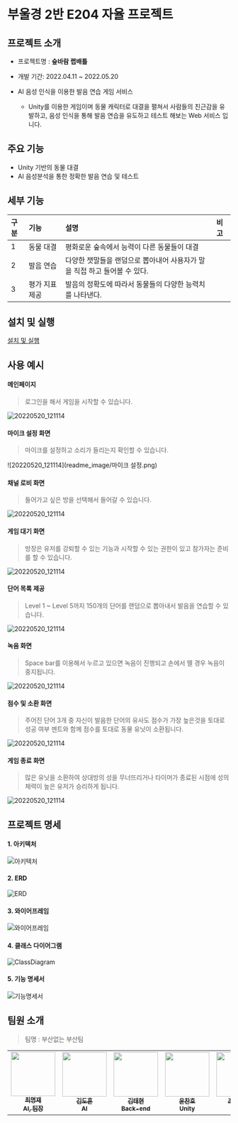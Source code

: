 # 부울경 2반 E204 자율 프로젝트



## 프로젝트 소개

- 프로젝트명 : **숲바람 랩배틀**
- 개발 기간: 2022.04.11 ~ 2022.05.20

- AI 음성 인식을 이용한 발음 연습 게임 서비스
  - Unity를 이용한 게임이며 동물 캐릭터로 대결을 펼쳐서 사람들의 친근감을 유발하고, 음성 인식을 통해 발음 연습을 유도하고 테스트 해보는 Web 서비스 입니다. 



## 주요 기능

- Unity 기반의 동물 대결
- AI 음성분석을 통한 정확한 발음 연습 및 테스트



## 세부 기능

| 구분 | 기능           | 설명                                                         | 비고 |
| :--- | :------------- | :----------------------------------------------------------- | :--- |
| 1    | 동물 대결      | 평화로운 숲속에서 능력이 다른 동물들이 대결                  |      |
| 2    | 발음 연습      | 다양한 잿말들을 랜덤으로 뽑아내어 사용자가 말을 직접 하고 들어볼 수 있다. |      |
| 3    | 평가 지표 제공 | 발음의 정확도에 따라서 동물들의 다양한 능력치를 나타낸다.    |      |



## 설치 및 실행
[설치 및 실행](https://lab.ssafy.com/s06-final/S06P31E204/-/tree/docs/exec)


## 사용 예시
#### 메인페이지

> 로그인을 해서 게임을 시작할 수 있습니다.

![20220520_121114](readme_image/메인페이지.png)

#### 마이크 설정 화면

>  마이크를 설정하고 소리가 들리는지 확인할 수 있습니다.

![20220520_121114](readme_image/마이크 설정.png)


#### 채널 로비 화면

> 들어가고 싶은 방을 선택해서 들어갈 수 있습니다.

![20220520_121114](readme_image/채널_로비.png)



#### 게임 대기 화면

> 방장은 유저를 강퇴할 수 있는 기능과 시작할 수 있는 권한이 있고 참가자는 준비를 할 수 있습니다.

![20220520_121114](readme_image/게임대기.png)



#### 단어 목록 제공

> Level 1 ~ Level 5까지 150개의 단어를 랜덤으로 뽑아내서 발음을 연습할 수 있습니다.

![20220520_121114](readme_image/단어목록.png)



#### 녹음 화면

> Space bar를 이용해서 누르고 있으면 녹음이 진행되고 손에서 뗄 경우 녹음이 중지됩니다.

![20220520_121114](readme_image/녹음화면.png)



#### 점수 및 소환 화면

> 주어진 단어 3개 중 자신이 발음한 단어의 유사도 점수가 가장 높은것을 토대로 성공 여부 멘트와 함께 점수를 토대로 동물 유닛이 소환됩니다.

![20220520_121114](readme_image/점수및소환.png)



#### 게임 종료 화면

> 많은 유닛을 소환하여 상대방의 성을 무너뜨리거나 타이머가 종료된 시점에 성의 체력이 높은 유저가 승리하게 됩니다.

![20220520_121114](readme_image/게임종료.png)




## 프로젝트 명세

#### 1. 아키텍처

![아키텍처](/uploads/d65044c07c8bb1f28f82d52f1d32c5a4/아키텍처.png)

#### 2. ERD

![ERD](/uploads/45c9ca30ce7f3e41bda67b03aa1bafd5/ERD.png)

#### 3. 와이어프레임

![와이어프레임](/uploads/7dbcb3cae552e93a6ff31363b7af7bd5/와이어프레임.png)

#### 4. 클래스 다이어그램

![ClassDiagram](/uploads/ce5928764bc1bb3ac53295d2c4fb2541/ClassDiagram.png)

#### 5. 기능 명세서

![기능명세서](/uploads/bf5513f254485d1ec7e93d0c3854f616/기능명세서.png)



## 팀원 소개

>  팀명 : 부산없는 부산팀

<table>
  <tr>
    <td align="center"><a href="https://github.com/HKLM93"><img src="https://avatars.githubusercontent.com/u/87456861?v=4" width="100px;" alt=""/><br /><sub><b>최명재<br>AI, 팀장</b></sub></a><br /></td>
    <td align="center"><a href="https://github.com/DHKim95"><img src="https://avatars.githubusercontent.com/u/68861542?v=4" width="100px;" alt=""/><br /><sub><b>김도훈<br>AI</b></sub></a><br /></td>
    <td align="center"><a href="https://github.com/xogxog"><img src="https://avatars.githubusercontent.com/u/87456669?v=4" width="100px;" alt=""/><br /><sub><b>김태현<br>Back-end</b></sub></a><br /></td>
    <td align="center"><a href="https://github.com/cmsj72"><img src="https://avatars.githubusercontent.com/u/53756816?v=4" width="100px;" alt=""/><br /><sub><b>윤찬호<br>Unity</b></sub></a><br /></td>
    <td align="center"><a href="https://github.com/eunnuricho"><img src="https://avatars.githubusercontent.com/u/87456657?v=4" width="100px;" alt=""/><br /><sub><b>조은누리<br>Unity</b></sub></a><br /></td>
    <td align="center"><a href="https://github.com/Sungtong1"><img src="https://avatars.githubusercontent.com/u/87457031?v=4" width="100px;" alt=""/><br /><sub><b>조성현<br>Front-end</b></sub></a><br /></td>
    </tr>
</table>
